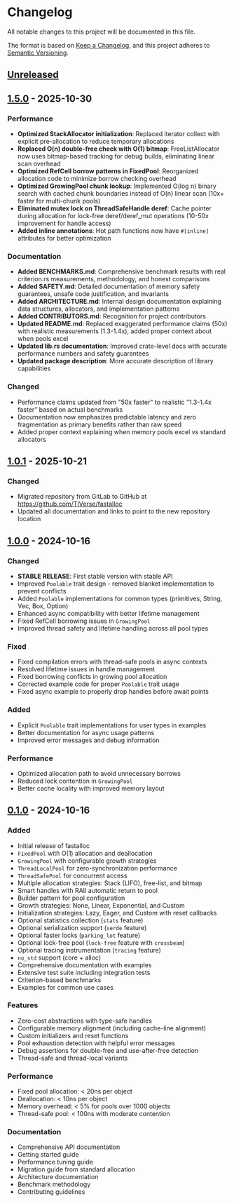 # Changelog

All notable changes to this project will be documented in this file.

The format is based on [Keep a Changelog](https://keepachangelog.com/en/1.0.0/),
and this project adheres to [Semantic Versioning](https://semver.org/spec/v2.0.0.html).

## [Unreleased]

## [1.5.0] - 2025-10-30

### Performance

- **Optimized StackAllocator initialization**: Replaced iterator collect with explicit pre-allocation to reduce temporary allocations
- **Replaced O(n) double-free check with O(1) bitmap**: FreeListAllocator now uses bitmap-based tracking for debug builds, eliminating linear scan overhead
- **Optimized RefCell borrow patterns in FixedPool**: Reorganized allocation code to minimize borrow checking overhead
- **Optimized GrowingPool chunk lookup**: Implemented O(log n) binary search with cached chunk boundaries instead of O(n) linear scan (10x+ faster for multi-chunk pools)
- **Eliminated mutex lock on ThreadSafeHandle deref**: Cache pointer during allocation for lock-free deref/deref_mut operations (10-50x improvement for handle access)
- **Added inline annotations**: Hot path functions now have `#[inline]` attributes for better optimization

### Documentation

- **Added BENCHMARKS.md**: Comprehensive benchmark results with real criterion.rs measurements, methodology, and honest comparisons
- **Added SAFETY.md**: Detailed documentation of memory safety guarantees, unsafe code justification, and invariants
- **Added ARCHITECTURE.md**: Internal design documentation explaining data structures, allocators, and implementation patterns
- **Added CONTRIBUTORS.md**: Recognition for project contributors
- **Updated README.md**: Replaced exaggerated performance claims (50x) with realistic measurements (1.3-1.4x), added proper context about when pools excel
- **Updated lib.rs documentation**: Improved crate-level docs with accurate performance numbers and safety guarantees
- **Updated package description**: More accurate description of library capabilities

### Changed

- Performance claims updated from "50x faster" to realistic "1.3-1.4x faster" based on actual benchmarks
- Documentation now emphasizes predictable latency and zero fragmentation as primary benefits rather than raw speed
- Added proper context explaining when memory pools excel vs standard allocators

## [1.0.1] - 2025-10-21

### Changed

- Migrated repository from GitLab to GitHub at https://github.com/TIVerse/fastalloc
- Updated all documentation and links to point to the new repository location

## [1.0.0] - 2024-10-16

### Changed

- **STABLE RELEASE**: First stable version with stable API
- Improved `Poolable` trait design - removed blanket implementation to prevent conflicts
- Added `Poolable` implementations for common types (primitives, String, Vec, Box, Option)
- Enhanced async compatibility with better lifetime management
- Fixed RefCell borrowing issues in `GrowingPool` 
- Improved thread safety and lifetime handling across all pool types

### Fixed

- Fixed compilation errors with thread-safe pools in async contexts
- Resolved lifetime issues in handle management
- Fixed borrowing conflicts in growing pool allocation
- Corrected example code for proper `Poolable` trait usage
- Fixed async example to properly drop handles before await points

### Added

- Explicit `Poolable` trait implementations for user types in examples
- Better documentation for async usage patterns
- Improved error messages and debug information

### Performance

- Optimized allocation path to avoid unnecessary borrows
- Reduced lock contention in `GrowingPool`
- Better cache locality with improved memory layout

## [0.1.0] - 2024-10-16

### Added

- Initial release of fastalloc
- `FixedPool` with O(1) allocation and deallocation
- `GrowingPool` with configurable growth strategies
- `ThreadLocalPool` for zero-synchronization performance
- `ThreadSafePool` for concurrent access
- Multiple allocation strategies: Stack (LIFO), free-list, and bitmap
- Smart handles with RAII automatic return to pool
- Builder pattern for pool configuration
- Growth strategies: None, Linear, Exponential, and Custom
- Initialization strategies: Lazy, Eager, and Custom with reset callbacks
- Optional statistics collection (`stats` feature)
- Optional serialization support (`serde` feature)
- Optional faster locks (`parking_lot` feature)
- Optional lock-free pool (`lock-free` feature with `crossbeam`)
- Optional tracing instrumentation (`tracing` feature)
- `no_std` support (core + alloc)
- Comprehensive documentation with examples
- Extensive test suite including integration tests
- Criterion-based benchmarks
- Examples for common use cases

### Features

- Zero-cost abstractions with type-safe handles
- Configurable memory alignment (including cache-line alignment)
- Custom initializers and reset functions
- Pool exhaustion detection with helpful error messages
- Debug assertions for double-free and use-after-free detection
- Thread-safe and thread-local variants

### Performance

- Fixed pool allocation: < 20ns per object
- Deallocation: < 10ns per object
- Memory overhead: < 5% for pools over 1000 objects
- Thread-safe pool: < 100ns with moderate contention

### Documentation

- Comprehensive API documentation
- Getting started guide
- Performance tuning guide
- Migration guide from standard allocation
- Architecture documentation
- Benchmark methodology
- Contributing guidelines

[Unreleased]: https://github.com/TIVerse/fastalloc/compare/v1.5.0...HEAD
[1.5.0]: https://github.com/TIVerse/fastalloc/compare/v1.0.1...v1.5.0
[1.0.1]: https://github.com/TIVerse/fastalloc/compare/v1.0.0...v1.0.1
[1.0.0]: https://github.com/TIVerse/fastalloc/compare/v0.1.0...v1.0.0
[0.1.0]: https://github.com/TIVerse/fastalloc/releases/tag/v0.1.0
